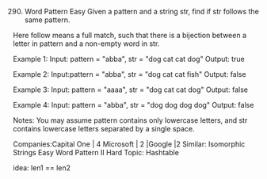 290. Word Pattern
Easy
Given a pattern and a string str, find if str follows the same pattern.

Here follow means a full match, such that there is a bijection between a letter in pattern and a non-empty word in str.

Example 1:
Input: pattern = "abba", str = "dog cat cat dog"
Output: true

Example 2:
Input:pattern = "abba", str = "dog cat cat fish"
Output: false

Example 3:
Input: pattern = "aaaa", str = "dog cat cat dog"
Output: false

Example 4:
Input: pattern = "abba", str = "dog dog dog dog"
Output: false

Notes:
You may assume pattern contains only lowercase letters, and str contains lowercase letters separated by a single space.

Companies:Capital One | 4 Microsoft | 2 |Google |2
Similar:
Isomorphic Strings Easy
Word Pattern II Hard
Topic: Hashtable

idea: 
len1 == len2
